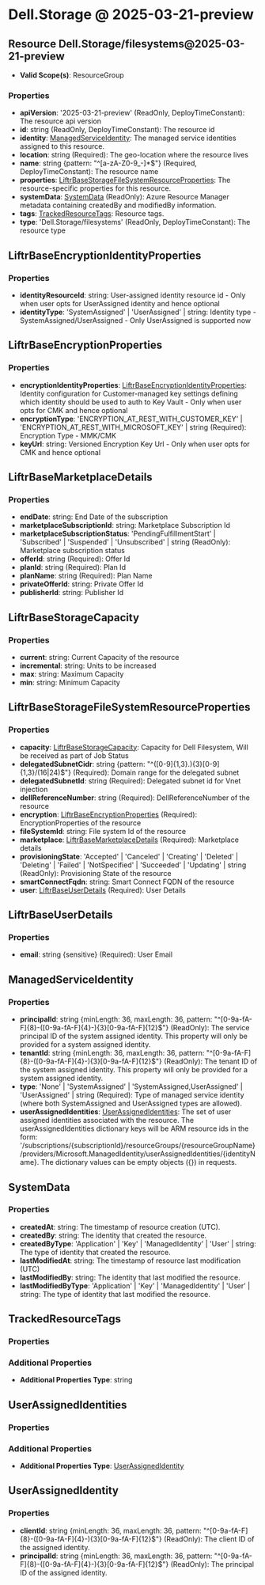 # Dell.Storage @ 2025-03-21-preview

## Resource Dell.Storage/filesystems@2025-03-21-preview
* **Valid Scope(s)**: ResourceGroup
### Properties
* **apiVersion**: '2025-03-21-preview' (ReadOnly, DeployTimeConstant): The resource api version
* **id**: string (ReadOnly, DeployTimeConstant): The resource id
* **identity**: [ManagedServiceIdentity](#managedserviceidentity): The managed service identities assigned to this resource.
* **location**: string (Required): The geo-location where the resource lives
* **name**: string {pattern: "^[a-zA-Z0-9_-]*$"} (Required, DeployTimeConstant): The resource name
* **properties**: [LiftrBaseStorageFileSystemResourceProperties](#liftrbasestoragefilesystemresourceproperties): The resource-specific properties for this resource.
* **systemData**: [SystemData](#systemdata) (ReadOnly): Azure Resource Manager metadata containing createdBy and modifiedBy information.
* **tags**: [TrackedResourceTags](#trackedresourcetags): Resource tags.
* **type**: 'Dell.Storage/filesystems' (ReadOnly, DeployTimeConstant): The resource type

## LiftrBaseEncryptionIdentityProperties
### Properties
* **identityResourceId**: string: User-assigned identity resource id - Only when user opts for UserAssigned identity and hence optional
* **identityType**: 'SystemAssigned' | 'UserAssigned' | string: Identity type - SystemAssigned/UserAssigned - Only UserAssigned is supported now

## LiftrBaseEncryptionProperties
### Properties
* **encryptionIdentityProperties**: [LiftrBaseEncryptionIdentityProperties](#liftrbaseencryptionidentityproperties): Identity configuration for Customer-managed key settings defining which identity should be used to auth to Key Vault - Only when user opts for CMK and hence optional
* **encryptionType**: 'ENCRYPTION_AT_REST_WITH_CUSTOMER_KEY' | 'ENCRYPTION_AT_REST_WITH_MICROSOFT_KEY' | string (Required): Encryption Type - MMK/CMK
* **keyUrl**: string: Versioned Encryption Key Url - Only when user opts for CMK and hence optional

## LiftrBaseMarketplaceDetails
### Properties
* **endDate**: string: End Date of the subscription
* **marketplaceSubscriptionId**: string: Marketplace Subscription Id
* **marketplaceSubscriptionStatus**: 'PendingFulfillmentStart' | 'Subscribed' | 'Suspended' | 'Unsubscribed' | string (ReadOnly): Marketplace subscription status
* **offerId**: string (Required): Offer Id
* **planId**: string (Required): Plan Id
* **planName**: string (Required): Plan Name
* **privateOfferId**: string: Private Offer Id
* **publisherId**: string: Publisher Id

## LiftrBaseStorageCapacity
### Properties
* **current**: string: Current Capacity of the resource
* **incremental**: string: Units to be increased
* **max**: string: Maximum Capacity
* **min**: string: Minimum Capacity

## LiftrBaseStorageFileSystemResourceProperties
### Properties
* **capacity**: [LiftrBaseStorageCapacity](#liftrbasestoragecapacity): Capacity for Dell Filesystem, Will be received as part of Job Status
* **delegatedSubnetCidr**: string {pattern: "^([0-9]{1,3}\.){3}[0-9]{1,3}/(16|24)$"} (Required): Domain range for the delegated subnet
* **delegatedSubnetId**: string (Required): Delegated subnet id for Vnet injection
* **dellReferenceNumber**: string (Required): DellReferenceNumber of the resource
* **encryption**: [LiftrBaseEncryptionProperties](#liftrbaseencryptionproperties) (Required): EncryptionProperties of the resource
* **fileSystemId**: string: File system Id of the resource
* **marketplace**: [LiftrBaseMarketplaceDetails](#liftrbasemarketplacedetails) (Required): Marketplace details
* **provisioningState**: 'Accepted' | 'Canceled' | 'Creating' | 'Deleted' | 'Deleting' | 'Failed' | 'NotSpecified' | 'Succeeded' | 'Updating' | string (ReadOnly): Provisioning State of the resource
* **smartConnectFqdn**: string: Smart Connect FQDN of the resource
* **user**: [LiftrBaseUserDetails](#liftrbaseuserdetails) (Required): User Details

## LiftrBaseUserDetails
### Properties
* **email**: string {sensitive} (Required): User Email

## ManagedServiceIdentity
### Properties
* **principalId**: string {minLength: 36, maxLength: 36, pattern: "^[0-9a-fA-F]{8}-([0-9a-fA-F]{4}-){3}[0-9a-fA-F]{12}$"} (ReadOnly): The service principal ID of the system assigned identity. This property will only be provided for a system assigned identity.
* **tenantId**: string {minLength: 36, maxLength: 36, pattern: "^[0-9a-fA-F]{8}-([0-9a-fA-F]{4}-){3}[0-9a-fA-F]{12}$"} (ReadOnly): The tenant ID of the system assigned identity. This property will only be provided for a system assigned identity.
* **type**: 'None' | 'SystemAssigned' | 'SystemAssigned,UserAssigned' | 'UserAssigned' | string (Required): Type of managed service identity (where both SystemAssigned and UserAssigned types are allowed).
* **userAssignedIdentities**: [UserAssignedIdentities](#userassignedidentities): The set of user assigned identities associated with the resource. The userAssignedIdentities dictionary keys will be ARM resource ids in the form: '/subscriptions/{subscriptionId}/resourceGroups/{resourceGroupName}/providers/Microsoft.ManagedIdentity/userAssignedIdentities/{identityName}. The dictionary values can be empty objects ({}) in requests.

## SystemData
### Properties
* **createdAt**: string: The timestamp of resource creation (UTC).
* **createdBy**: string: The identity that created the resource.
* **createdByType**: 'Application' | 'Key' | 'ManagedIdentity' | 'User' | string: The type of identity that created the resource.
* **lastModifiedAt**: string: The timestamp of resource last modification (UTC)
* **lastModifiedBy**: string: The identity that last modified the resource.
* **lastModifiedByType**: 'Application' | 'Key' | 'ManagedIdentity' | 'User' | string: The type of identity that last modified the resource.

## TrackedResourceTags
### Properties
### Additional Properties
* **Additional Properties Type**: string

## UserAssignedIdentities
### Properties
### Additional Properties
* **Additional Properties Type**: [UserAssignedIdentity](#userassignedidentity)

## UserAssignedIdentity
### Properties
* **clientId**: string {minLength: 36, maxLength: 36, pattern: "^[0-9a-fA-F]{8}-([0-9a-fA-F]{4}-){3}[0-9a-fA-F]{12}$"} (ReadOnly): The client ID of the assigned identity.
* **principalId**: string {minLength: 36, maxLength: 36, pattern: "^[0-9a-fA-F]{8}-([0-9a-fA-F]{4}-){3}[0-9a-fA-F]{12}$"} (ReadOnly): The principal ID of the assigned identity.

